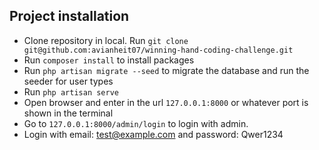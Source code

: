 ## Project installation


- Clone repository in local. Run `git clone git@github.com:avianheit07/winning-hand-coding-challenge.git`
- Run `composer install` to install packages
- Run `php artisan migrate --seed` to migrate the database and run the seeder for user types
- Run `php artisan serve`
- Open browser and enter in the url `127.0.0.1:8000` or whatever port is shown in the terminal
- Go to `127.0.0.1:8000/admin/login` to login with admin.
- Login with email: test@example.com and password: Qwer1234

